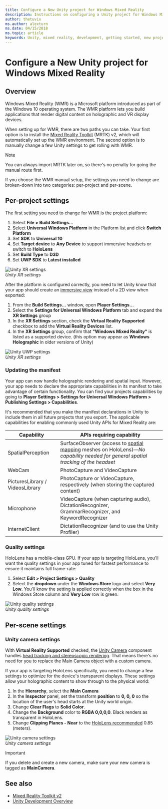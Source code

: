 ```yaml
---
title: Configure a New Unity project for Windows Mixed Reality 
description: Instructions on configuring a Unity project for Windows Mixed Reality
author: thetuvix
ms.author: alexturn
ms.date: 04/15/2018
ms.topic: article
keywords: Unity, mixed reality, development, getting started, new project
---
```



# Configure a New Unity project for Windows Mixed Reality 

## Overview

Windows Mixed Reality (WMR) is a Microsoft platform introduced as part of the Windows 10 operating system. The WMR platform lets you build applications that render digital content on holographic and VR display devices.

When setting up for WMR, there are two paths you can take. Your first option is to install the [Mixed Reality Toolkit](https://microsoft.github.io/MixedRealityToolkit-Unity/Documentation/GettingStartedWithTheMRTK.html) (MRTK) v2, which will automatically set up the WMR environment. The second option is to manually change a few Unity settings to get rolling with WMR. 

> [!NOTE]
> You can always import MRTK later on, so there's no penalty for going the manual route first.

If you choose the WMR manual setup, the settings you need to change are broken-down into two categories: per-project and per-scene.

## Per-project settings

The first setting you need to change for WMR is the project platform: 
1. Select **File > Build Settings...**
2. Select **Universal Windows Platform** in the Platform list and click **Switch Platform**
3. Set **SDK** to **Universal 10**
4. Set **Target device** to **Any Device** to support immersive headsets or switch to **HoloLens**
5. Set **Build Type** to **D3D**
6. Set **UWP SDK** to **Latest installed**

![Unity XR settings](images/unity-uwp-settings.png)<br>
*Unity XR settings*

After the platform is configured correctly, you need to let Unity know that your app should create an [immersive view](app-views.md) instead of a 2D view when exported:
1. From the **Build Settings...** window, open **Player Settings...**
2. Select the **Settings for Universal Windows Platform** tab and expand the **XR Settings** group
3. In the **XR Settings** section, check the **Virtual Reality Supported** checkbox to add the **Virtual Reality Devices** list.
4. In the **XR Settings** group, confirm that **"Windows Mixed Reality"** is listed as a supported device. (this option may appear as **Windows Holographic** in older versions of Unity)

![Unity UWP settings](images/xrsettings.png)<br>
*Unity XR settings*

### Updating the manifest

Your app can now handle holographic rendering and spatial input. However, your app needs to declare the appropriate capabilities in its manifest to take advantage of certain functionality. You can find your projects capabilities by going to **Player Settings > Settings for Universal Windows Platform > Publishing Settings > Capabilities**. 

It's recommended that you make the manifest declarations in Unity to include them in all future projects that you export. The applicable capabilities for enabling commonly used Unity APIs for Mixed Reality are:

|  Capability  |  APIs requiring capability | 
|----------|----------|
|  SpatialPerception  |  SurfaceObserver (access to [spatial mapping](spatial-mapping.md) meshes on HoloLens)&mdash;*No capability needed for general spatial tracking of the headset* | 
|  WebCam  |  PhotoCapture and VideoCapture | 
|  PicturesLibrary / VideosLibrary  |  PhotoCapture or VideoCapture, respectively (when storing the captured content) | 
|  Microphone  |  VideoCapture (when capturing audio), DictationRecognizer, GrammarRecognizer, and KeywordRecognizer | 
|  InternetClient  |  DictationRecognizer (and to use the Unity Profiler) | 

### Quality settings

HoloLens has a mobile-class GPU. If your app is targeting HoloLens, you'll want the quality settings in your app tuned for fastest performance to ensure it maintains full frame-rate:
1. Select **Edit > Project Settings > Quality**
2. Select the **dropdown** under the **Windows Store** logo and select **Very Low**. You'll know the setting is applied correctly when the box in the Windows Store column and **Very Low** row is green.

![Unity quality settings](images/getting-started-unity-quality-settings.jpg)<br>
*Unity quality settings*

## Per-scene settings

### Unity camera settings

With **Virtual Reality Supported** checked, the [Unity Camera](camera-in-unity.md) component handles [head tracking and stereoscopic rendering](rendering.md). That means there's no need for you to replace the Main Camera object with a custom camera.

If your app is targeting HoloLens specifically, you need to change a few settings to optimize for the device's transparent displays. These settings allow your holographic content to show through to the physical world:
1. In the **Hierarchy**, select the **Main Camera**
2. In the **Inspector** panel, set the transform **position** to **0, 0, 0** so the location of the user's head starts at the Unity world origin.
3. Change **Clear Flags** to **Solid Color**.
4. Change the **Background** color to **RGBA 0,0,0,0**. Black renders as transparent in HoloLens.
5. Change **Clipping Planes - Near** to the [HoloLens recommended](camera-in-unity.md#clip-planes) 0.85 (meters).

![Unity camera settings](images/Unitycamerasettings.png)<br>
*Unity camera settings*

> [!IMPORTANT]
> If you delete and create a new camera, make sure your new camera is tagged as **MainCamera**.

## See also
* [Mixed Reality Toolkit v2](mrtk-getting-started.md)
* [Unity Development Overview](unity-development-overview.md)
